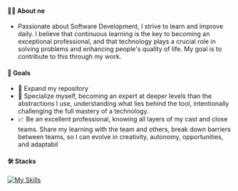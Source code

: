 #### 👩‍💻 About ne

- Passionate about Software Development, I strive to learn and improve daily. I believe that continuous learning is the key to becoming an exceptional professional, and that technology plays a crucial role in solving problems and enhancing people's quality of life. My goal is to contribute to this through my work.

#### 🎯 Goals 

- 📂 Expand my repository
- 🚀 Specialize myself, becoming an expert at deeper levels than the abstractions I use, understanding what lies behind the tool, intentionally challenging the full mastery of a technology.
- 📈 Be an excellent professional, knowing all layers of my cast and close teams. Share my learning with the team and others, break down barriers between teams, so I can evolve in creativity, autonomy, opportunities, and adaptabil

#### 🛠️ Stacks 

[![My Skills](https://skillicons.dev/icons?i=html,css,bootstrap,sass,javascript,react,typescript,tailwind,nextjs,nodejs,cs,git,postman,mysql,mongodb)](https://skillicons.dev)
